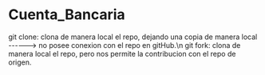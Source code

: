 # Cuenta_Bancaria
git clone: clona de manera local el repo, dejando una copia de manera local ------> no posee conexion con el repo en gitHub.\n
git fork: clona de manera local el repo, pero nos permite la contribucion con el repo de origen.
